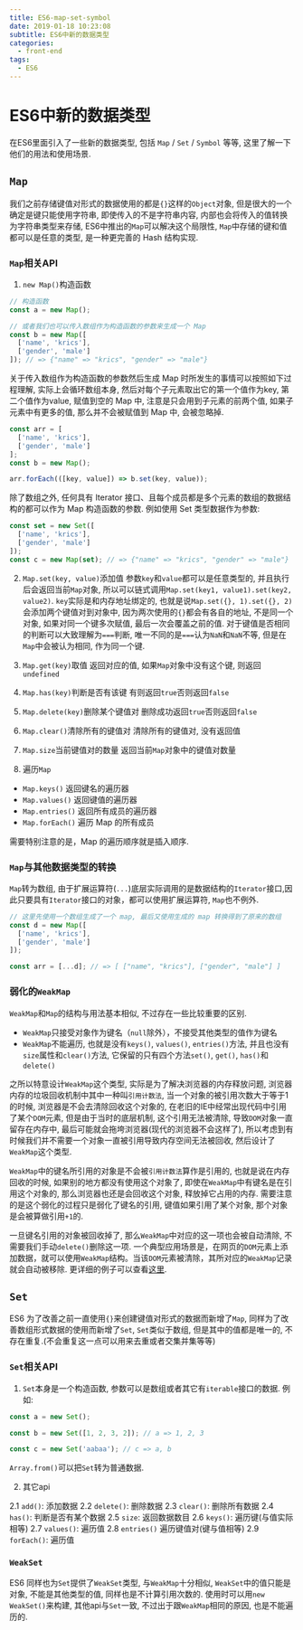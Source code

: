 ```yaml
---
title: ES6-map-set-symbol
date: 2019-01-18 10:23:08
subtitle: ES6中新的数据类型
categories:
  - front-end
tags:
  - ES6
---
```


# ES6中新的数据类型

在ES6里面引入了一些新的数据类型, 包括 `Map` / `Set` / `Symbol` 等等, 这里了解一下他们的用法和使用场景.
<!-- more -->

## `Map`

我们之前存储键值对形式的数据使用的都是`{}`这样的`Object`对象, 但是很大的一个确定是键只能使用字符串, 即使传入的不是字符串内容, 内部也会将传入的值转换为字符串类型来存储, ES6中推出的`Map`可以解决这个局限性, `Map`中存储的键和值都可以是任意的类型, 是一种更完善的 Hash 结构实现.

### `Map`相关API

1. `new Map()`构造函数

```js
// 构造函数
const a = new Map();

// 或者我们也可以传入数组作为构造函数的参数来生成一个 Map
const b = new Map([
  ['name', 'krics'],
  ['gender', 'male']
]); // => {"name" => "krics", "gender" => "male"}
```

关于传入数组作为构造函数的参数然后生成 Map 时所发生的事情可以按照如下过程理解, 实际上会循环数组本身, 然后对每个子元素取出它的第一个值作为key, 第二个值作为value, 赋值到空的 Map 中, 注意是只会用到子元素的前两个值, 如果子元素中有更多的值, 那么并不会被赋值到 Map 中, 会被忽略掉.

```js
const arr = [
  ['name', 'krics'],
  ['gender', 'male']
];
const b = new Map();

arr.forEach(([key, value]) => b.set(key, value));
```

除了数组之外, 任何具有 Iterator 接口、且每个成员都是多个元素的数组的数据结构的都可以作为 Map 构造函数的参数. 例如使用 Set 类型数据作为参数:

```js
const set = new Set([
  ['name', 'krics'],
  ['gender', 'male']
]);
const c = new Map(set); // => {"name" => "krics", "gender" => "male"}
```

2. `Map.set(key, value)`添加值
  参数`key`和`value`都可以是任意类型的, 并且执行后会返回当前`Map`对象, 所以可以链式调用`Map.set(key1, value1).set(key2, value2)`.
  `key`实际是和内存地址绑定的, 也就是说`Map.set({}, 1).set({}, 2)`会添加两个键值对到对象中, 因为两次使用的`{}`都会有各自的地址, 不是同一个对象, 如果对同一个键多次赋值, 最后一次会覆盖之前的值.
  对于键值是否相同的判断可以大致理解为`===`判断, 唯一不同的是`===`认为`NaN`和`NaN`不等, 但是在`Map`中会被认为相同, 作为同一个键.
3. `Map.get(key)`取值
  返回对应的值, 如果`Map`对象中没有这个键, 则返回`undefined`
4. `Map.has(key)`判断是否有该键
  有则返回`true`否则返回`false`
5. `Map.delete(key)`删除某个键值对
  删除成功返回`true`否则返回`false`
6. `Map.clear()`清除所有的键值对
  清除所有的键值对, 没有返回值
7. `Map.size`当前键值对的数量
  返回当前`Map`对象中的键值对数量

8. 遍历`Map`

  - `Map.keys()` 返回键名的遍历器
  - `Map.values()` 返回键值的遍历器
  - `Map.entries()` 返回所有成员的遍历器
  - `Map.forEach()` 遍历 Map 的所有成员

  需要特别注意的是，Map 的遍历顺序就是插入顺序.

### `Map`与其他数据类型的转换

`Map`转为数组, 由于扩展运算符(`...`)底层实际调用的是数据结构的`Iterator`接口,因此只要具有`Iterator`接口的对象，都可以使用扩展运算符, `Map`也不例外.

```js
// 这里先使用一个数组生成了一个 map, 最后又使用生成的 map 转换得到了原来的数组
const d = new Map([
  ['name', 'krics'],
  ['gender', 'male']
]);

const arr = [...d]; // => [ ["name", "krics"], ["gender", "male"] ]
```

### 弱化的`WeakMap`

`WeakMap`和`Map`的结构与用法基本相似, 不过存在一些比较重要的区别.

- `WeakMap`只接受对象作为键名（`null`除外），不接受其他类型的值作为键名
- `WeakMap`不能遍历, 也就是没有`keys()`, `values()`, `entries()`方法, 并且也没有`size`属性和`clear()`方法, 它保留的只有四个方法`set()`, `get()`, `has()`和`delete()`

之所以特意设计`WeakMap`这个类型, 实际是为了解决浏览器的内存释放问题, 浏览器内存的垃圾回收机制中其中一种叫`引用计数法`, 当一个对象的被引用次数大于等于1的时候, 浏览器是不会去清除回收这个对象的, 在老旧的IE中经常出现代码中引用了某个`DOM`元素, 但是由于当时的底层机制, 这个引用无法被清除, 导致`DOM`对象一直留存在内存中, 最后可能就会拖垮浏览器(现代的浏览器不会这样了), 所以考虑到有时候我们并不需要一个对象一直被引用导致内存空间无法被回收, 然后设计了`WeakMap`这个类型.

`WeakMap`中的键名所引用的对象是不会被`引用计数法`算作是引用的, 也就是说在内存回收的时候, 如果别的地方都没有使用这个对象了, 即使在`WeakMap`中有键名是在引用这个对象的, 那么浏览器也还是会回收这个对象, 释放掉它占用的内存. 需要注意的是这个弱化的过程只是弱化了键名的引用, 键值如果引用了某个对象, 那个对象是会被算做引用`+1`的.

一旦键名引用的对象被回收掉了, 那么`WeakMap`中对应的这一项也会被自动清除, 不需要我们手动`delete()`删除这一项. 一个典型应用场景是，在网页的`DOM`元素上添加数据，就可以使用`WeakMap`结构。当该`DOM`元素被清除，其所对应的`WeakMap`记录就会自动被移除. 更详细的例子可以查看[这里](http://es6.ruanyifeng.com/#docs/set-map).

## `Set`

ES6 为了改善之前一直使用`{}`来创建键值对形式的数据而新增了`Map`, 同样为了改善数组形式数据的使用而新增了`Set`, `Set`类似于数组, 但是其中的值都是唯一的, 不存在重复.(不会重复这一点可以用来去重或者交集并集等等)

### `Set`相关API

1. `Set`本身是一个构造函数, 参数可以是数组或者其它有`iterable`接口的数据. 例如:

```js
const a = new Set();

const b = new Set([1, 2, 3, 2]); // a => 1, 2, 3

const c = new Set('aabaa'); // c => a, b
```

`Array.from()`可以把`Set`转为普通数据.

2. 其它api

2.1 `add()`: 添加数据
2.2 `delete()`: 删除数据
2.3 `clear()`: 删除所有数据
2.4 `has()`: 判断是否有某个数据
2.5 `size`: 返回数据数目
2.6 `keys()`: 遍历键(与值实际相等)
2.7 `values()`: 遍历值
2.8 `entries()` 遍历键值对(键与值相等)
2.9 `forEach()`: 遍历值

### `WeakSet`

ES6 同样也为`Set`提供了`WeakSet`类型, 与`WeakMap`十分相似, `WeakSet`中的值只能是对象, 不能是其他类型的值, 同样也是不计算引用次数的. 使用时可以用`new WeakSet()`来构建, 其他api与`Set`一致, 不过出于跟`WeakMap`相同的原因, 也是不能遍历的.

